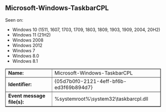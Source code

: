 ## Microsoft-Windows-TaskbarCPL

Seen on:
* Windows 10 (1511, 1607, 1703, 1709, 1803, 1809, 1903, 1909, 2004, 20H2)
* Windows 11 (21H2)
* Windows 2008
* Windows 2012
* Windows 7
* Windows 8.0
* Windows 8.1

<table border="1" class="docutils">
  <tbody>
    <tr>
      <td><b>Name:</b></td>
      <td>Microsoft-Windows-TaskbarCPL</td>
    </tr>
    <tr>
      <td><b>Identifier:</b></td>
      <td>{05d7b0f0-2121-4eff-bf6b-ed3f69b894d7}</td>
    </tr>
    <tr>
      <td><b>Event message file(s):</b></td>
      <td>%systemroot%\system32\taskbarcpl.dll</td>
    </tr>
  </tbody>
</table>

&nbsp;

